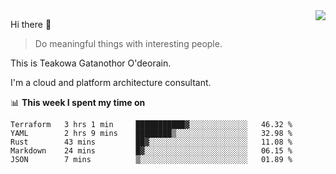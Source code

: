 <img align="right" src="https://github-readme-stats.vercel.app/api?username=Teakowa&show_icons=true&icon_color=2f80ed&text_color=718096&bg_color=ffffff&hide_title=true" />

Hi there 👋

> Do meaningful things with interesting people.

This is Teakowa Gatanothor O'deorain.

I'm a cloud and platform architecture consultant.

📊 **This week I spent my time on**
<!--START_SECTION:waka-->
```text
Terraform   3 hrs 1 min     ███████████▓░░░░░░░░░░░░░   46.32 % 
YAML        2 hrs 9 mins    ████████▒░░░░░░░░░░░░░░░░   32.98 % 
Rust        43 mins         ██▓░░░░░░░░░░░░░░░░░░░░░░   11.08 % 
Markdown    24 mins         █▓░░░░░░░░░░░░░░░░░░░░░░░   06.15 % 
JSON        7 mins          ▒░░░░░░░░░░░░░░░░░░░░░░░░   01.89 % 
```
<!--END_SECTION:waka-->
